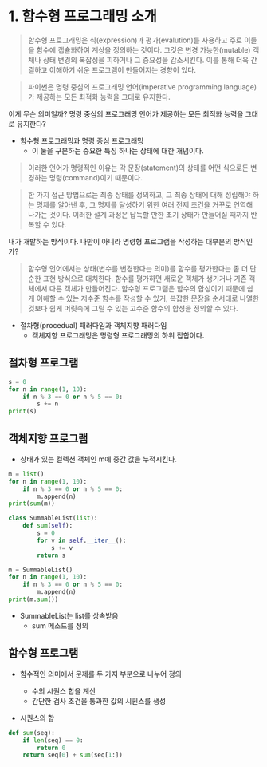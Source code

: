 # 1. 함수형 프로그래밍 소개

> 함수형 프로그래밍은 식(expression)과 평가(evalution)를 사용하고 주로 이들을 함수에 캡슐화하여 계상을 정의하는 것이다. 그것은 변경 가능한(mutable) 객체나 상태 변경의 복잡성을 피하거나 그 중요성을 감소시킨다. 이를 통해 더욱 간결하고 이해하기 쉬운 프로그램이 만들어지는 경향이 있다.

> 파이썬은 명령 중심의 프로그래밍 언어(imperative programming language)가 제공하는 모든 최적화 능력을 그대로 유지한다.

이게 무슨 의미일까? 명령 중심의 프로그래밍 언어가 제공하는 모든 최적화 능력을 그대로 유지한다?

* 함수형 프로그래밍과 명령 중심 프로그래밍
    * 이 둘을 구분하는 중요한 특징 하나는 상태에 대한 개념이다.

> 이러한 언어가 명령적인 이유는 각 문장(statement)의 상태를 어떤 식으로든 변경하는 명령(command)이기 때문이다.

> 한 가지 접근 방법으로는 최종 상태를 정의하고, 그 최종 상태에 대해 성립해야 하는 명제를 알아낸 후, 그 명제를 달성하기 위한 여러 전제 조건을 거꾸로 연역해 나가는 것이다. 이러한 설계 과정은 납득할 만한 초기 상태가 만들어질 때까지 반복할 수 있다.

내가 개발하는 방식이다. 나만이 아니라 명령형 프로그램을 작성하는 대부분의 방식인가?

> 함수형 언어에서는 상태(변수를 변경한다는 의미)를 함수를 평가한다는 좀 더 단순한 표현 방식으로 대치한다. 함수를 평가하면 새로운 객체가 생기거나 기존 객체에서 다른 객체가 만들어진다. 함수형 프로그램은 함수의 합성이기 때문에 쉽게 이해할 수 있는 저수준 함수를 작성할 수 있거, 복잡한 문장을 순서대로 나열한 것보다 쉽게 머릿속에 그릴 수 있는 고수준 함수의 합성을 정의할 수 있다.

* 절차형(procedual) 패러다임과 객체지향 패러다임
    * 객체지향 프로그래밍은 명령형 프로그래밍의 하위 집합이다.

## 절차형 프로그램
```py
s = 0
for n in range(1, 10):
    if n % 3 == 0 or n % 5 == 0:
        s += n
print(s)

```

## 객체지향 프로그램

* 상태가 있는 컬렉션 객체인 m에 중간 값을 누적시킨다.
```py
m = list()
for n in range(1, 10):
    if n % 3 == 0 or n % 5 == 0:
        m.append(n)
print(sum(m))

```

```py
class SummableList(list):
    def sum(self):
        s = 0
        for v in self.__iter__():
            s += v
        return s

m = SummableList()
for n in range(1, 10):
    if n % 3 == 0 or n % 5 == 0:
        m.append(n)
print(m.sum())

```

* SummableList는 list를 상속받음
    * sum 메소드를 정의

## 함수형 프로그램

* 함수적인 의미에서 문제를 두 가지 부분으로 나누어 정의
    * 수의 시퀀스 합을 계산
    * 간단한 검사 조건을 통과한 값의 시퀀스를 생성

* 시퀀스의 합
```py
def sum(seq):
    if len(seq) == 0:
        return 0
    return seq[0] + sum(seq[1:])
```

